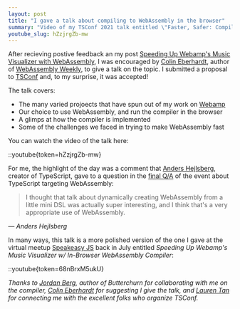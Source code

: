 ```yaml
---
layout: post
title: "I gave a talk about compiling to WebAssembly in the browser"
summary: "Video of my TSConf 2021 talk entitled \"Faster, Safer: Compiling Untrusted Code to WebAssembly in the Browser\""
youtube_slug: hZzjrgZb-mw
---
```


After recieving postive feedback an my post [Speeding Up Webamp's Music Visualizer with WebAssembly](https://jordaneldredge.com/blog/speeding-up-winamps-music-visualizer-with-webassembly), I was encouraged by [Colin Eberhardt](https://blog.scottlogic.com/ceberhardt/), author of [WebAssembly Weekly](https://wasmweekly.news/), to give a talk on the topic. I submitted a proposal to [TSConf](https://tsconf.io/) and, to my surprise, it was accepted!

The talk covers:

* The many varied projoects that have spun out of my work on [Webamp](https://webamp.org)
* Our choice to use WebAssembly, and run the compiler in the browser
* A glimps at how the compiler is implemented
* Some of the challenges we faced in trying to make WebAssembly fast

You can watch the video of the talk here:

::youtube{token=hZzjrgZb-mw}

For me, the highlight of the day was a comment that [Anders Hejlsberg](https://en.wikipedia.org/wiki/Anders_Hejlsberg), creator of TypeScript, gave to a question in the [final Q/A](https://youtu.be/gfn-aKykyAM?t=763) of the event about TypeScript targeting WebAssembly:

> I thought that talk about dynamically creating WebAssembly from a little mini DSL was actually super interesting, and I think that's a very appropriate use of WebAssembly.

*― Anders Hejlsberg*

In many ways, this talk is a more polished version of the one I gave at the virtual meetup [Speakeasy JS](https://speakeasyjs.com/) back in July entitled *Speeding Up Webamp's Music Visualizer w/ In-Browser WebAssembly Compiler*:

::youtube{token=68nBrxM5ukU}


*Thanks to [Jordan Berg](https://twitter.com/jnberg16), author of Butterchurn for collaborating with me on the compiler, [Colin Eberhardt](https://blog.scottlogic.com/ceberhardt/) for suggesting I give the talk, and [Lauren Tan](https://www.no.lol/) for connecting me with the excellent folks who organize TSConf.*